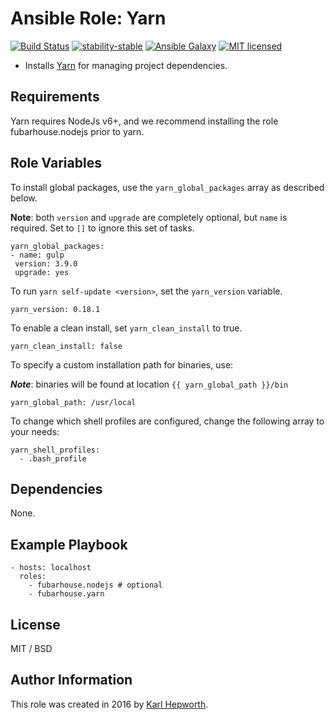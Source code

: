 # Ansible Role: Yarn

[![Build Status](https://img.shields.io/travis/fubarhouse/ansible-role-golang/master.svg?style=for-the-badge)](https://travis-ci.org/fubarhouse/ansible-role-yarn)
[![stability-stable](https://img.shields.io/badge/stability-stable-green.svg?style=for-the-badge)](https://github.com/orangemug/stability-badges)
[![Ansible Galaxy](https://img.shields.io/ansible/role/13698.svg?style=for-the-badge)](https://galaxy.ansible.com/fubarhouse/yarn)
[![MIT licensed](https://img.shields.io/badge/license-MIT-blue.svg?style=for-the-badge)](https://raw.githubusercontent.com/fubarhouse/ansible-role-yarn/master/LICENSE)

* Installs [Yarn](https://github.com/yarnpkg/yarn) for managing project dependencies.

## Requirements

  Yarn requires NodeJs v6+, and we recommend installing the role fubarhouse.nodejs prior to yarn. 

## Role Variables

To install global packages, use the `yarn_global_packages` array as described below.

****Note****: both `version` and `upgrade` are completely optional, but `name` is required. Set to `[]` to ignore this set of tasks.
 ````
yarn_global_packages:
- name: gulp 
  version: 3.9.0
  upgrade: yes
```` 

To run `yarn self-update <version>`, set the `yarn_version` variable.
````
yarn_version: 0.18.1
````

To enable a clean install, set `yarn_clean_install` to true.
````
yarn_clean_install: false
````

To specify a custom installation path for binaries, use:

***Note***: binaries will be found at location `{{ yarn_global_path }}/bin` 
````
yarn_global_path: /usr/local
````


To change which shell profiles are configured, change the following array to your needs:
````
yarn_shell_profiles:
  - .bash_profile
````

## Dependencies

  None.

## Example Playbook
````
- hosts: localhost
  roles:
    - fubarhouse.nodejs # optional
    - fubarhouse.yarn
````

## License

MIT / BSD

## Author Information

This role was created in 2016 by [Karl Hepworth](https://twitter.com/fubarhouse).